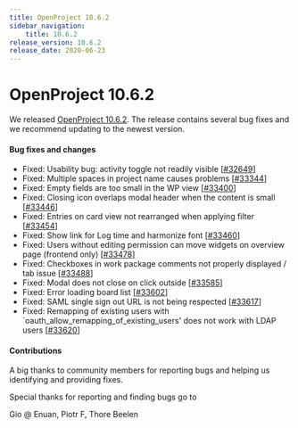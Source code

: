 ```yaml
---
title: OpenProject 10.6.2
sidebar_navigation:
    title: 10.6.2
release_version: 10.6.2
release_date: 2020-06-23
---
```


# OpenProject 10.6.2

We released [OpenProject 10.6.2](https://community.openproject.com/versions/1440).
The release contains several bug fixes and we recommend updating to the newest version.

<!--more-->
#### Bug fixes and changes

- Fixed: Usability bug: activity toggle not readily visible \[[#32649](https://community.openproject.com/wp/32649)\]
- Fixed: Multiple spaces in project name causes problems \[[#33344](https://community.openproject.com/wp/33344)\]
- Fixed: Empty fields are too small in the WP view \[[#33400](https://community.openproject.com/wp/33400)\]
- Fixed: Closing icon overlaps modal header when the content is small \[[#33446](https://community.openproject.com/wp/33446)\]
- Fixed: Entries on card view not rearranged when applying filter \[[#33454](https://community.openproject.com/wp/33454)\]
- Fixed: Show link for Log time and harmonize font \[[#33460](https://community.openproject.com/wp/33460)\]
- Fixed: Users without editing permission can move widgets on overview page (frontend only) \[[#33478](https://community.openproject.com/wp/33478)\]
- Fixed: Checkboxes in work package comments not properly displayed / tab issue \[[#33488](https://community.openproject.com/wp/33488)\]
- Fixed: Modal does not close on click outside \[[#33585](https://community.openproject.com/wp/33585)\]
- Fixed: Error loading board list \[[#33602](https://community.openproject.com/wp/33602)\]
- Fixed: SAML single sign out URL is not being respected \[[#33617](https://community.openproject.com/wp/33617)\]
- Fixed: Remapping of existing users with `oauth_allow_remapping_of_existing_users' does not work with LDAP users \[[#33620](https://community.openproject.com/wp/33620)\]

#### Contributions
A big thanks to community members for reporting bugs and helping us identifying and providing fixes.

Special thanks for reporting and finding bugs go to

Gio @ Enuan, Piotr F, Thore Beelen
